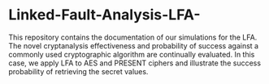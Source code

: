 # Linked-Fault-Analysis-LFA-
This repository contains the documentation of our simulations for the LFA. The novel cryptanalysis effectiveness and probability of success against a commonly used cryptographic algorithm are continually evaluated. In this case, we apply LFA to AES and PRESENT ciphers and illustrate the success probability of retrieving the secret values.
